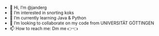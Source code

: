 - 👋 Hi, I’m @janderg
- 👀 I’m interested in snorting koks
- 🌱 I’m currently learning Java & Python
- 💞️ I’m looking to collaborate on my code from UNIVERSITÄT GÖTTINGEN
- 📫 How to reach me: Dm me 👉👈

<!---
janderg/janderg is a ✨ special ✨ repository because its `README.md` (this file) appears on your GitHub profile.
You can click the Preview link to take a look at your changes.
--->
